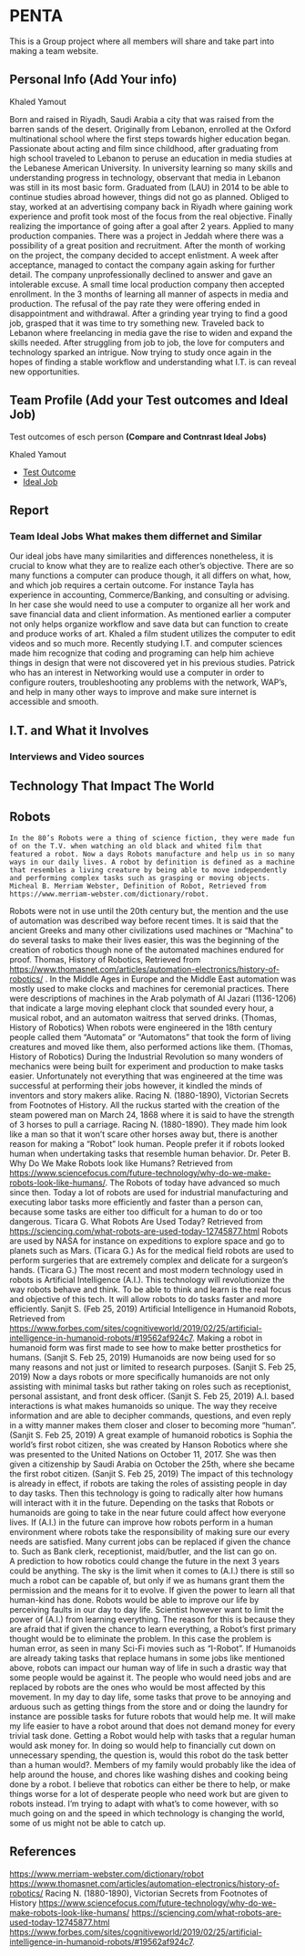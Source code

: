 # PENTA

This is a Group project where all members will share and take part into making a team website.

## Personal Info (Add Your info)

Khaled Yamout

Born and raised in Riyadh, Saudi Arabia a city that was raised from the barren sands of the desert. Originally from Lebanon, enrolled at the Oxford multinational school where the first steps towards higher education began. Passionate about acting and film since childhood, after graduating from high school traveled to Lebanon to peruse an education in media studies at the Lebanese American University. In university learning so many skills and understanding progress in technology, observant that media in Lebanon was still in its most basic form. Graduated from (LAU) in 2014 to be able to continue studies abroad however, things did not go as planned. Obliged to stay, worked at an advertising company back in Riyadh where gaining work experience and profit took most of the focus from the real objective. Finally realizing the importance of going after a goal after 2 years. Applied to many production companies. There was a project in Jeddah where there was a possibility of a great position and recruitment. After the month of working on the project, the company decided to accept enlistment. A week after acceptance, managed to contact the company again asking for further detail. The company unprofessionally declined to answer and gave an intolerable excuse. A small time local production company then accepted enrollment. In the 3 months of learning all manner of aspects in media and production. The refusal of the pay rate they were offering ended in disappointment and withdrawal. After a grinding year trying to find a good job, grasped that it was time to try something new. Traveled back to Lebanon where freelancing in media gave the rise to widen and expand the skills needed. After struggling from job to job, the love for computers and technology sparked an intrigue. Now trying to study once again in the hopes of finding a stable workflow and understanding what I.T. is can reveal new opportunities.



## Team Profile (Add your Test outcomes and Ideal Job)

Test outcomes of esch person **(Compare and Contnrast Ideal Jobs)**

Khaled Yamout

- [Test Outcome](https://github.com/KhaledYamout/Group-Profile/blob/master/Test%20outcomes.docx)
- [Ideal Job](https://github.com/KhaledYamout/Group-Profile/blob/master/Skill%20and%20Ideal%20Job.docx)

## Report

### Team Ideal Jobs What makes them differnet and Similar

Our ideal jobs have many similarities and differences nonetheless, it is crucial to know what they are to realize each other’s objective. There are so many functions a computer can produce though, it all differs on what, how, and which job requires a certain outcome. For instance Tayla has experience in accounting, Commerce/Banking, and consulting or advising. In her case she would need to use a computer to organize all her work and save financial data and client information. As mentioned earlier a computer not only helps organize workflow and save data but can function to create and produce works of art. Khaled a film student utilizes the computer to edit videos and so much more. Recently studying I.T. and computer sciences made him recognize that coding and programing can help him achieve things in design that were not discovered yet in his previous studies. Patrick who has an interest in Networking would use a computer in order to configure routers, troubleshooting any problems with the network, WAP’s, and help in many other ways to improve and make sure internet is accessible and smooth.


## I.T. and What it Involves
### Interviews and Video sources



## Technology That Impact The World


## Robots
	In the 80’s Robots were a thing of science fiction, they were made fun of on the T.V. when watching an old black and whited film that featured a robot. Now a days Robots manufacture and help us in so many ways in our daily lives. A robot by definition is defined as a machine that resembles a living creature by being able to move independently and performing complex tasks such as grasping or moving objects. Micheal B. Merriam Webster, Definition of Robot, Retrieved from https://www.merriam-webster.com/dictionary/robot.
Robots were not in use until the 20th century but, the mention and the use of automation was described way before recent times. It is said that the ancient Greeks and many other civilizations used machines or “Machina” to do several tasks to make their lives easier, this was the beginning of the creation of robotics though none of the automated machines endured for proof. Thomas, History of Robotics, Retrieved from https://www.thomasnet.com/articles/automation-electronics/history-of-robotics/ .
In the Middle Ages in Europe and the Middle East automation was mostly used to make clocks and machines for ceremonial practices. There were descriptions of machines in the Arab polymath of Al Jazari (1136-1206) that indicate a large moving elephant clock that sounded every hour, a musical robot, and an automaton waitress that served drinks. (Thomas, History of Robotics) When robots were engineered in the 18th century people called them “Automata” or “Automatons” that took the form of living creatures and moved like them, also performed actions like them. (Thomas, History of Robotics) During the Industrial Revolution so many wonders of mechanics were being built for experiment and production to make tasks easier. Unfortunately not everything that was engineered at the time was successful at performing their jobs however, it kindled the minds of inventors and story makers alike. Racing N. (1880-1890), Victorian Secrets from Footnotes of History.
All the ruckus started with the creation of the steam powered man on March 24, 1868 where it is said to have the strength of 3 horses to pull a carriage. Racing N. (1880-1890). They made him look like a man so that it won’t scare other horses away but, there is another reason for making a “Robot” look human. People prefer it if robots looked human when undertaking tasks that resemble human behavior. Dr. Peter B. Why Do We Make Robots look like Humans? Retrieved from https://www.sciencefocus.com/future-technology/why-do-we-make-robots-look-like-humans/.
The Robots of today have advanced so much since then. Today a lot of robots are used for industrial manufacturing and executing labor tasks more efficiently and faster than a person can, because some tasks are either too difficult for a human to do or too dangerous. Ticara G. What Robots Are Used Today? Retrieved from https://sciencing.com/what-robots-are-used-today-12745877.html  Robots are used by NASA for instance on expeditions to explore space and go to planets such as Mars. (Ticara G.) As for the medical field robots are used to perform surgeries that are extremely complex and delicate for a surgeon’s hands. (Ticara G.)
The most recent and most modern technology used in robots is Artificial Intelligence (A.I.). This technology will revolutionize the way robots behave and think. To be able to think and learn is the real focus and objective of this tech. It will allow robots to do tasks faster and more efficiently. Sanjit S. (Feb 25, 2019) Artificial Intelligence in Humanoid Robots, Retrieved from https://www.forbes.com/sites/cognitiveworld/2019/02/25/artificial-intelligence-in-humanoid-robots/#19562af924c7. 
Making a robot in humanoid form was first made to see how to make better prosthetics for humans. (Sanjit S. Feb 25, 2019) Humanoids are now being used for so many reasons and not just or limited to research purposes. (Sanjit S. Feb 25, 2019) Now a days robots or more specifically humanoids are not only assisting with minimal tasks but rather taking on roles such as receptionist, personal assistant, and front desk officer. (Sanjit S. Feb 25, 2019) A.I. based interactions is what makes humanoids so unique. The way they receive information and are able to decipher commands, questions, and even reply in a witty manner makes them closer and closer to becoming more “human”. (Sanjit S. Feb 25, 2019)
A great example of humanoid robotics is Sophia the world’s first robot citizen, she was created by Hanson Robotics where she was presented to the United Nations on October 11, 2017. She was then given a citizenship by Saudi Arabia on October the 25th, where she became the first robot citizen. (Sanjit S. Feb 25, 2019)
The impact of this technology is already in effect, if robots are taking the roles of assisting people in day to day tasks. Then this technology is going to radically alter how humans will interact with it in the future. Depending on the tasks that Robots or humanoids are going to take in the near future could affect how everyone lives. If (A.I.) in the future can improve how robots perform in a human environment where robots take the responsibility of making sure our every needs are satisfied. Many current jobs can be replaced if given the chance to. Such as Bank clerk, receptionist, maid/butler, and the list can go on.   
A prediction to how robotics could change the future in the next 3 years could be anything. The sky is the limit when it comes to (A.I.) there is still so much a robot can be capable of, but only if we as humans grant them the permission and the means for it to evolve. If given the power to learn all that human-kind has done. Robots would be able to improve our life by perceiving faults in our day to day life. Scientist however want to limit the power of (A.I.) from learning everything. The reason for this is because they are afraid that if given the chance to learn everything, a Robot’s first primary thought would be to eliminate the problem. In this case the problem is human error, as seen in many Sci-Fi movies such as “I-Robot”. If Humanoids are already taking tasks that replace humans in some jobs like mentioned above, robots can impact our human way of life in such a drastic way that some people would be against it. The people who would need jobs and are replaced by robots are the ones who would be most affected by this movement.
In my day to day life, some tasks that prove to be annoying and arduous such as getting things from the store and or doing the laundry for instance are possible tasks for future robots that would help me. It will make my life easier to have a robot around that does not demand money for every trivial task done. Getting a Robot would help with tasks that a regular human would ask money for. In doing so would help to financially cut down on unnecessary spending, the question is, would this robot do the task better than a human would?. Members of my family would probably like the idea of help around the house, and chores like washing dishes and cooking being done by a robot. I believe that robotics can either be there to help, or make things worse for a lot of desperate people who need work but are given to robots instead. I’m trying to adapt with what’s to come however, with so much going on and the speed in which technology is changing the world, some of us might not be able to catch up.  

## References
https://www.merriam-webster.com/dictionary/robot
https://www.thomasnet.com/articles/automation-electronics/history-of-robotics/
Racing N. (1880-1890), Victorian Secrets from Footnotes of History
https://www.sciencefocus.com/future-technology/why-do-we-make-robots-look-like-humans/
https://sciencing.com/what-robots-are-used-today-12745877.html
https://www.forbes.com/sites/cognitiveworld/2019/02/25/artificial-intelligence-in-humanoid-robots/#19562af924c7. 








